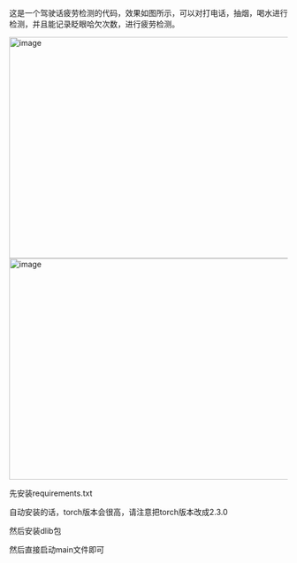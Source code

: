 这是一个驾驶话疲劳检测的代码，效果如图所示，可以对打电话，抽烟，喝水进行检测，并且能记录眨眼哈欠次数，进行疲劳检测。

<img width="640" height="400" alt="image" src="https://github.com/user-attachments/assets/e77bbeaf-b282-465a-83d2-b93f9ce3f1df" />
<img width="640" height="400" alt="image" src="https://github.com/user-attachments/assets/4f375836-cf92-4299-8af7-3ef13458e7e9" />

先安装requirements.txt

自动安装的话，torch版本会很高，请注意把torch版本改成2.3.0

然后安装dlib包

然后直接启动main文件即可
